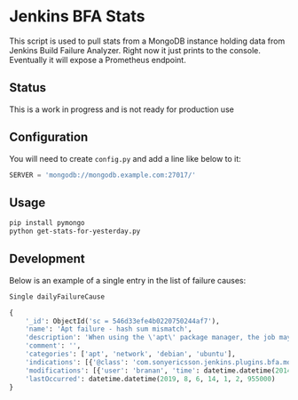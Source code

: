 # Jenkins BFA Stats

This script is used to pull stats from a MongoDB instance holding data from Jenkins Build Failure Analyzer. Right now it just prints to the console. Eventually it will expose a Prometheus endpoint.

## Status

This is a work in progress and is not ready for production use

## Configuration

You will need to create `config.py` and add a line like below to it:

```python
SERVER = 'mongodb://mongodb.example.com:27017/'
```

## Usage

```bash
pip install pymongo
python get-stats-for-yesterday.py
```

## Development

Below is an example of a single entry in the list of failure causes:

```python
Single dailyFailureCause

{
    '_id': ObjectId('sc = 546d33efe4b0220750244af7'),
    'name': 'Apt failure - hash sum mismatch',
    'description': 'When using the \'apt\' package manager, the job may fail with "hash sum mismatch". This can occur when using a caching proxy, or a mirror in an inconsistent state. The job should be retried, and the content mirrored locally.',
    'comment': '',
    'categories': ['apt', 'network', 'debian', 'ubuntu'],
    'indications': [{'@class': 'com.sonyericsson.jenkins.plugins.bfa.model.indication.BuildLogIndication', 'pattern': '.*Hash Sum mismatch.*'}],
    'modifications': [{'user': 'branan', 'time': datetime.datetime(2014, 11, 17, 22, 42, 4, 410000)}],
    'lastOccurred': datetime.datetime(2019, 8, 6, 14, 1, 2, 955000)
}
```
